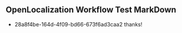 ## OpenLocalization Workflow Test MarkDown
* 28a8f4be-164d-4f09-bd66-673f6ad3caa2 thanks!

<!--HONumber=Jul16_HO3-->


